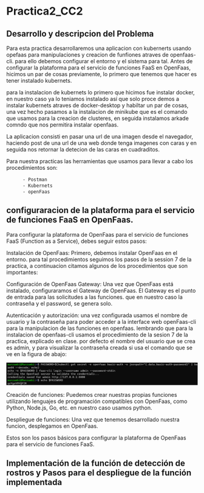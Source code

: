 ﻿# Practica2_CC2
## Desarrollo y descripcion del Problema
   Para esta practica desarrollaremos una aplicacion con kubernerts usando opefaas para manipulaciones y creacion de funfiones 
   atraves de openfaas-cli.
   para ello debemos configurar el entorno y el sistema para tal.  Antes de configurar la plataforma para el servicio de funciones FaaS en OpenFaas, hicimos un par de cosas previamente, lo primero que tenemos que hacer es tener instalado kubernets.
   
   para la instalacion de kubernets lo primero que hicimos fue instalar docker, en nuestro caso ya lo teniamos instalado así que solo proce
   demos a instalar kubernets atraves de docker-desktop y habiltar un par de cosas, una vez hecho pasamos a la instalacion de minikube que 
   es el comando que usamos para la creacion de clusteres, en seguida instalamos arkade comndo que nos permitira instalar openfaas.
   
   La aplicacion consisti en pasar una url de una imagen desde el navegador, haciendo post de una url de una web donde tenga imagenes con caras
   y en seguida nos retornar la detecion de las caras en cuadraditos.
   
   Para nuestra practicas las herramientas que usamos para llevar a cabo los procedimientos son:
   
          - Postman
          - Kubernets
          - openFaas

   ## configuraracion de la plataforma para el servicio de funciones FaaS en OpenFaas.
   
 Para configurar la plataforma de OpenFaas para el servicio de funciones FaaS (Function as a Service), debes seguir estos pasos:

 Instalación de OpenFaas: Primero, debemos instalar OpenFaas en el entorno. para tal procedimientos seguimos los pasos de la session 7 de la practica, a continuacion citamos algunos de los procedimientos que son importantes:

  Configuración de OpenFaas Gateway: Una vez que OpenFaas está instalado, configuraramos el Gateway de OpenFaas. El Gateway es el punto de entrada para las solicitudes a las funciones. que en nuestro caso la contraseña y el password, se genera solo.

  Autenticación y autorización: una vez configurada usamos el nombre de usuario y la contraseña para poder acceder a la interface web openFaas-cli para la manipulacion de las funciones en openfaas. lembrando que para la instalacion de openfaas-cli usamos el procedimiento 
  de la sesion 7 de la practica, explicado en clase. por defecto el nombre del usuario que se crea es admin, y para visualizar la contraseña creada si usa el comando que se ve en la figura de abajo:
  
 ![pizzas2](./img/Captura%20de%20pantalla%202023-05-20%20173109.png)
 
  Creación de funciones: Puedemos crear nuestras propias funciones utilizando lenguajes de programación compatibles con OpenFaas, como Python, Node.js, Go, etc. en nuestro caso usamos python.
    
 Despliegue de funciones: Una vez que tenemos desarrollado nuestra funcion, desplegamos en OpenFaas. 

Estos son los pasos básicos para configurar la plataforma de OpenFaas para el servicio de funciones FaaS.

## Implementación de la función de detección de rostros y Pasos para el despliegue de la función implementada 
   
